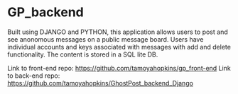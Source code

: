 # GP_backend

Built using DJANGO and PYTHON, this application allows users to post and see anonomous messages on a public message board. Users have individual accounts and keys associated with messages with add and delete functionality.  The content is stored in a SQL lite DB.

Link to front-end repo: https://github.com/tamoyahopkins/gp_front-end
Link to back-end repo: https://github.com/tamoyahopkins/GhostPost_backend_Django
